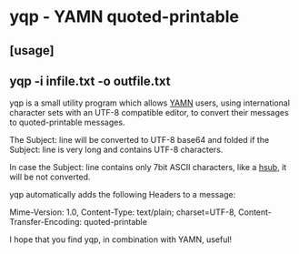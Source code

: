 # yqp - YAMN quoted-printable

## [usage]

## yqp -i infile.txt -o outfile.txt

yqp is a small utility program which allows [YAMN](https://github.com/crooks/yamn) users, using
international character sets with an UTF-8 compatible editor,
to convert their messages to quoted-printable messages.

The Subject: line will be converted to UTF-8 base64 and folded
if the Subject: line is very long and contains UTF-8 characters.

In case the Subject: line contains only 7bit ASCII characters,
like a [hsub](https://github.com/crooks/hsubgen), it will be not converted.

yqp automatically adds the following Headers to a message:

Mime-Version: 1.0, Content-Type: text/plain; charset=UTF-8, Content-Transfer-Encoding: quoted-printable

I hope that you find yqp, in combination with YAMN, useful!
